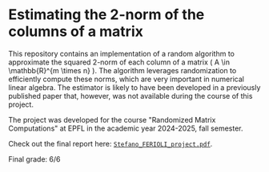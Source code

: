 # Estimating the 2-norm of the columns of a matrix

This repository contains an implementation of a random algorithm to approximate the squared 2-norm of each column of a matrix \( A \in \mathbb{R}^{m \times n} \). The algorithm leverages randomization to efficiently compute these norms, which are very important in numerical linear algebra. The estimator is likely to have been developed in a previously published paper that, however, was not available during the course of this project.

The project was developed for the course "Randomized Matrix Computations" at EPFL in the academic year 2024-2025, fall semester.

Check out the final report here: [`Stefano_FERIOLI_project.pdf`](./Stefano_FERIOLI_project.pdf).

Final grade: 6/6
